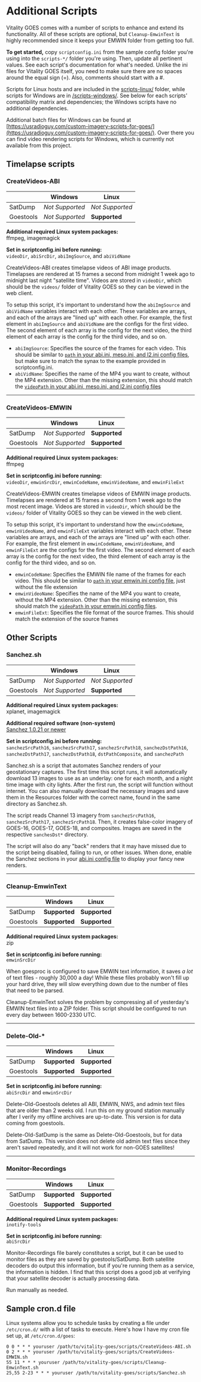 # Additional Scripts

Vitality GOES comes with a number of scripts to enhance and extend its functionality. All of these scripts are optional, but `Cleanup-EmwinText` is highly recommended since it keeps your EMWIN folder from getting too full.

**To get started,** copy `scriptconfig.ini` from the sample config folder you're using into the `scripts-*/` folder you're using. Then, update all pertinent values. See each script's documentation for what's needed. Unlike the ini files for Vitality GOES itself, you need to make sure there are no spaces around the equal sign (=). Also, comments should start with a #.

Scripts for Linux hosts and are included in the [scripts-linux/](/scripts-linux/) folder, while scripts for Windows are in [/scripts-windows/](/scripts-windows/). See below for each scripts' compatibility matrix and dependencies; the Windows scripts have no additional dependencies.

Additional batch files for Windows can be found at [https://usradioguy.com/custom-imagery-scripts-for-goes/](https://usradioguy.com/custom-imagery-scripts-for-goes/). Over there you can find video rendering scripts for Windows, which is currently not available from this project.

## Timelapse scripts

### CreateVideos-ABI

|           | Windows         | Linux           |
|-----------|-----------------|-----------------|
| SatDump   | *Not Supported* | *Not Supported* |
| Goestools | *Not Supported* | **Supported**   |

**Additional required Linux system packages:**  
ffmpeg, imagemagick

**Set in scriptconfig.ini before running:**  
`videoDir`, `abiSrcDir`, `abiImgSource`, and `abiVidName`

CreateVideos-ABI creates timelapse videos of ABI image products. Timelapses are rendered at 15 frames a second from midnight 1 week ago to midnight last night "satellite time". Videos are stored in `videoDir`, which should be the `videos/` folder of Vitality GOES so they can be viewed in the web client.

To setup this script, it's important to understand how the `abiImgSource` and `abiVidName` variables interact with each other. These variables are arrays, and each of the arrays are "lined up" with each other. For example, the first element in `abiImgSource` and `abiVidName` are the configs for the first video. The second element of each array is the config for the next video, the third element of each array is the config for the third video, and so on.

* `abiImgSource`: Specifies the source of the frames for each video. This should be similar to [`path` in your abi.ini, meso.ini, and l2.ini config files](config.md#abiini-mesoini-and-l2ini), but make sure to match the synax to the example provided in scriptconfig.ini.
* `abiVidName`: Specifies the name of the MP4 you want to create, without the MP4 extension. Other than the missing extension, this should match the [`videoPath` in your abi.ini, meso.ini, and l2.ini config files](config.md#abiini-mesoini-and-l2ini)

---

### CreateVideos-EMWIN

|           | Windows         | Linux           |
|-----------|-----------------|-----------------|
| SatDump   | *Not Supported* | **Supported**   |
| Goestools | *Not Supported* | **Supported**   |

**Additional required Linux system packages:**  
ffmpeg

**Set in scriptconfig.ini before running:**  
`videoDir`, `emwinSrcDir`, `emwinCodeName`, `emwinVideoName`, and `emwinFileExt`

CreateVideos-EMWIN creates timelapse videos of EMWIN image products. Timelapses are rendered at 15 frames a second from 1 week ago to the most recent image. Videos are stored in `videoDir`, which should be the `videos/` folder of Vitality GOES so they can be viewed in the web client.

To setup this script, it's important to understand how the `emwinCodeName`, `emwinVideoName`, and `emwinFileExt` variables interact with each other. These variables are arrays, and each of the arrays are "lined up" with each other. For example, the first element in `emwinCodeName`, `emwinVideoName`, and `emwinFileExt` are the configs for the first video. The second element of each array is the config for the next video, the third element of each array is the config for the third video, and so on.

* `emwinCodeName`: Specifies the EMWIN file name of the frames for each video. This should be similar to [`path` in your emwin.ini config file](config.md#emwinini), just without the file extension
* `emwinVideoName`: Specifies the name of the MP4 you want to create, without the MP4 extension. Other than the missing extension, this should match the [`videoPath` in your emwin.ini config files](config.md#emwinini).
* `emwinFileExt`: Specifies the file format of the source frames. This should match the extension of the source frames

## Other Scripts

### Sanchez.sh

|           | Windows         | Linux           |
|-----------|-----------------|-----------------|
| SatDump   | *Not Supported* | *Not Supported* |
| Goestools | *Not Supported* | **Supported**   |

**Additional required Linux system packages:**  
xplanet, imagemagick

**Additional required software (non-system)**  
[Sanchez 1.0.21 or newer](https://github.com/nullpainter/sanchez)

**Set in scriptconfig.ini before running:**  
`sanchezSrcPath16`, `sanchezSrcPath17`, `sanchezSrcPath18`, `sanchezDstPath16`, `sanchezDstPath17`, `sanchezDstPath18`, `dstPathComposite`, and `sanchezPath`

Sanchez.sh is a script that automates Sanchez renders of your geostationary captures. The first time this script runs, it will automatically download 13 images to use as an underlay: one for each month, and a night time image with city lights. After the first run, the script will function without internet. You can also manually download the necessary images and save them in the Resources folder with the correct name, found in the same directory as Sanchez.sh.

The script reads Channel 13 imagery from `sanchezSrcPath16`, `sanchezSrcPath17`, `sanchezSrcPath18`. Then, it creates false-color imagery of GOES-16, GOES-17, GOES-18, and composites. Images are saved in the respective `sanchesDst*` directory.

The script will also do any "back" renders that it may have missed due to the script being disabled, failing to run, or other issues. When done, enable the Sanchez sections in your [abi.ini config file](config.md#abiini-mesoini-and-l2ini) to display your fancy new renders.

---

### Cleanup-EmwinText

|           | Windows       | Linux         |
|-----------|---------------|---------------|
| SatDump   | **Supported** | **Supported** |
| Goestools | **Supported** | **Supported** |

**Additional required Linux system packages:**  
zip

**Set in scriptconfig.ini before running:**  
`emwinSrcDir`

When goesproc is configured to save EMWIN text information, it saves *a lot* of text files - roughly 30,000 a day! While these files probably won't fill up your hard drive, they will slow everything down due to the number of files that need to be parsed.

Cleanup-EmwinText solves the problem by compressing all of yesterday's EMWIN text files into a ZIP folder. This script should be configured to run every day between 1600-2330 UTC.

---

### Delete-Old-*

|           | Windows       | Linux         |
|-----------|---------------|---------------|
| SatDump   | **Supported** | **Supported** |
| Goestools | **Supported** | **Supported** |

**Set in scriptconfig.ini before running:**  
`abiSrcDir` and `emwinSrcDir`

Delete-Old-Goestools deletes all ABI, EMWIN, NWS, and admin text files that are older than 2 weeks old. I run this on my ground station manually after I verify my offline archives are up-to-date. This version is for data coming from goestools.

Delete-Old-SatDump is the same as Delete-Old-Goestools, but for data from SatDump. This version does not delete old admin text files since they aren't saved repeatedly, and it will not work for non-GOES satellites!

---

### Monitor-Recordings

|           | Windows       | Linux         |
|-----------|---------------|---------------|
| SatDump   | **Supported** | **Supported** |
| Goestools | **Supported** | **Supported** |

**Additional required Linux system packages:**  
`inotify-tools`

**Set in scriptconfig.ini before running:**  
`abiSrcDir`

Monitor-Recordings file barely constitutes a script, but it can be used to monitor files as they are saved by goestools/SatDump. Both satellite decoders do output this information, but if you're running them as a service, the information is hidden. I find that this script does a good job at verifying that your satellite decoder is actually processing data.

Run manually as needed.

## Sample cron.d file
Linux systems allow you to schedule tasks by creating a file under `/etc/cron.d/` with a list of tasks to execute. Here's how I have my cron file set up, at `/etc/cron.d/goes`:

```
0 0 * * * youruser /path/to/vitality-goes/scripts/CreateVideos-ABI.sh
0 2 * * * youruser /path/to/vitality-goes/scripts/CreateVideos-EMWIN.sh
55 11 * * * youruser /path/to/vitality-goes/scripts/Cleanup-EmwinText.sh
25,55 2-23 * * * youruser /path/to/vitality-goes/scripts/Sanchez.sh
```
